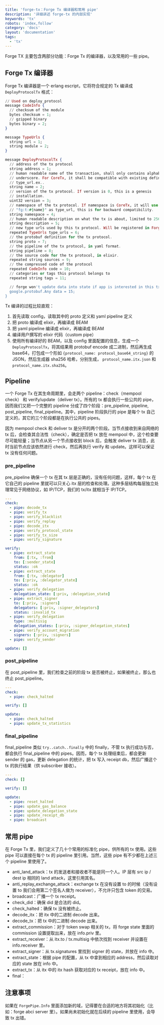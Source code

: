 ```yaml
---
title: 'forge-tx：Forge Tx 编译器和常用 pipe'
description: '详细讲述 forge-tx 的内部实现'
keywords: 'tx'
robots: 'index,follow'
category: 'docs'
layout: 'documentation'
tags:
  - 'tx'
---
```


Forge TX 主要包含两部分功能：Forge Tx 的编译器，以及常用的一些 pipe。

## Forge Tx 编译器

Forge Tx 编译器是一个 erlang escript，它将符合规定的 Tx 编译成 `DeployProtocolTx` 格式：

```elixir
// Used on deploy_protocol
message CodeInfo {
  // checksum of the module
  bytes checksum = 1;
  // gzipped binary
  bytes binary = 2;
}

message TypeUrls {
  string url = 1;
  string module = 2;
}

message DeployProtocolTx {
  // address of the tx protocol
  string address = 1;
  // human readable name of the transaction, shall only contains alphabat and
  // underscore. For CoreTx, it shall be compatible with existing definition in
  // type_url.ex..
  string name = 2;
  // version of the tx protocol. If version is 0, this is a genesis
  // installation.
  uint32 version = 3;
  // namespace of the tx protocol. If namespace is CoreTx, it will use
  // "fg:t:#{name}" as type_url, this is for backward compatibility.
  string namespace = 4;
  // human readable description on what the tx is about, limited to 256 chars.
  string description = 5;
  // new type urls used by this tx protocol. Will be registered in ForgeAbi
  repeated TypeUrls type_urls = 6;
  // the protobuf definition for the tx protocol.
  string proto = 7;
  // the pipeline of the tx protocol, in yaml format.
  string pipeline = 8;
  // the source code for the tx protocol, in elixir.
  repeated string sources = 9;
  // the compressed code of the protocol
  repeated CodeInfo code = 10;
  // categories or tags this protocol belongs to
  repeated string tags = 11;

  // forge won't update data into state if app is interested in this tx.
  google.protobuf.Any data = 15;
}
```

Tx 编译的过程比较直观：

1. 首先读取 config，读取其中的 proto 定义和 yaml pipeline 定义
2. 把 proto 编译成 elixir，再编译成 BEAM
3. 把 yaml pipeline 编译成 elixir，再编译成 BEAM
4. 编译用户撰写的 elixir 代码（custom pipe）
5. 使用所有编译好的 BEAM，以及 config 里面配置的信息，生成一个 `DeployProtocolTx`，将其结果用 protobuf encode 成二进制，然后再生成 base64，打包成一个形如 `{protocol_name: protocol_base64_string}` 的 JSON，然后生成器 sha256 哈希，分别生成， `protocol_name.itx.json` 和 `protocol_name.itx.sha256`。

## Pipeline

一个 Forge Tx 在其生命周期里，会走两个 pipeline：check（mempool check） 和 verify/update（deliver tx）。所有的 tx 都会执行一些公共的 pipe，因而我们又把一个完整的 pipeline 分成了四个阶段：pre_pipeline, pipeline, post_pipeline, final_pipeline。其中，pipeline 阶段执行的 pipe 是每个 tx 自己定义的，其它的三个阶段都是在执行公共的 pipes。

因为 mempool check 和 deliver tx 是分开的两个阶段。当节点接收到来自网络的 tx 后，会检查其合法性（check），确定是否把 tx 放在 mempool 中，这个检查要尽可能轻量；当节点从另一个节点接收到 block 后，会触发 deliver tx 消息，此时当前节点应该依然进行 check，然后再执行 verify 和 update。这样可以保证 tx 没有任何问题。

### pre_pipeline

pre_pipeline 确保一个 tx 在其 tx 层是正确的，没有任何问题，这样，每个 tx 在它自己的 pipeline 里就可以只关心 itx 层的检查和处理。这种多层结构每层独立处理常见于网络协议，如 IP/TCP，我们的 tx/itx 就相当于 IP/TCP。

```yaml
---
check:
  - pipe: decode_tx
  - pipe: verify_tx
  - pipe: verify_blacklist
  - pipe: verify_replay
  - pipe: decode_itx
  - pipe: verify_protocol_state
  - pipe: verify_tx_size
  - pipe: verify_signature

verify:
  - pipe: extract_state
    from: [:tx, :from]
    to: [:sender_state]
    status: :ok
  - pipe: extract_state
    from: [:tx, :delegator]
    to: [:priv, :delegator_state]
    status: :ok
  - pipe: verify_delegation
    delegation_state: [:priv, :delegation_state]
  - pipe: extract_signer
    to: [:priv, :signers]
    delegators: [:priv, :signer_delegators]
    status: :invalid_tx
  - pipe: verify_delegation
    type: :multisig
    delegation_states: [:priv, :signer_delegation_states]
  - pipe: verify_account_migration
    signers: [:priv, :signers]
  - pipe: verify_sender

update: []
```

### post_pipeline

在 post_pipeline 里，我们检查之前的阶段 tx 是否被终止，如果被终止，那么也终止 post_pipeline。

```yaml
---
check:
  - pipe: check_halted

verify: []

update:
  - pipe: check_halted
  - pipe: update_tx_statistics
```

### final_pipeline

final_pipeline 类似 `try..catch..finally` 中的 finally，不管 tx 执行成功与否，都会执行 final_pipeline 中的 pipes。因而，每个 tx 处理结束后，都会更新 sender 的 gas，更新 delegation 的统计，把 tx 写入 receipt db，然后广播这个 tx 的执行结果（供 subscriber 接收）。

```yaml
---
check: []

verify: []

update:
  - pipe: reset_halted
  - pipe: update_gas_balance
  - pipe: update_delegation_state
  - pipe: update_receipt_db
  - pipe: broadcast
```

## 常用 pipe

在 Forge Tx 里，我们定义了几十个常用的标准化 pipe，供所有的 tx 使用。这些 pipe 可以直接在每个 tx 的 pipeline 里引用。当然，这些 pipe 有不少都在上述三个 pipeline 里使用了。

- anti_land_attack：tx 的发送者和接收者不能是同一个人。IP 层有 src ip / dest ip 相同的 land attack，这里引用其名。
- anti_replay_exchange_attack：exchange tx 在没有设置 to 的时候（没有设置 to 我们会用第二个签名人做为 receiver），不允许只包含 token 的交易。
- broadcast：广播一个 tx receipt。
- check_did：确保 did 是合法的 did。
- check_halted：确保 tx 没有被终止。
- decode_itx：把 itx 中的二进制 decode 出来。
- decode_tx：把 tx 中的二进制 decode 出来。
- extract_commission：对于 token swap 相关的 tx，将 forge state 里面的 commission 设置提取出来，放在 info.priv 里。
- extract_receiver：从 itx.to / tx.multisig 中依次找到 receiver 并设置在 info.receiver 里。
- extract_signer：从 tx.signatures 里找到 signer 的 state，并放在 info 中。
- extract_state：根据 pipe 的配置，从 tx 中拿到相应的 address，然后读取对应的 state 放在 info 中。
- extract_tx：从 itx 中的 itx hash 获取对应的 tx receipt，放在 info 中。
- final：

## 注意事项

如果在 `ForgePipe.Info` 里面添加新的域，记得要在合适的地方将其初始化（比如：forge abci server 里）。如果尚未初始化就在后续的 pipeline 里使用，会导致 tx 出错。
